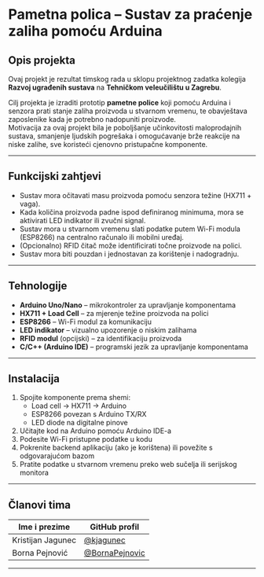 # Pametna polica – Sustav za praćenje zaliha pomoću Arduina

## Opis projekta  
Ovaj projekt je rezultat timskog rada u sklopu projektnog zadatka kolegija **Razvoj ugrađenih sustava** na **Tehničkom veleučilištu u Zagrebu**.

Cilj projekta je izraditi prototip **pametne police** koji pomoću Arduina i senzora prati stanje zaliha proizvoda u stvarnom vremenu, te obavještava zaposlenike kada je potrebno nadopuniti proizvode.  
Motivacija za ovaj projekt bila je poboljšanje učinkovitosti maloprodajnih sustava, smanjenje ljudskih pogrešaka i omogućavanje brže reakcije na niske zalihe, sve koristeći cjenovno pristupačne komponente.

---

## Funkcijski zahtjevi  

- Sustav mora očitavati masu proizvoda pomoću senzora težine (HX711 + vaga).
- Kada količina proizvoda padne ispod definiranog minimuma, mora se aktivirati LED indikator ili zvučni signal.
- Sustav mora u stvarnom vremenu slati podatke putem Wi-Fi modula (ESP8266) na centralno računalo ili mobilni uređaj.
- (Opcionalno) RFID čitač može identificirati točne proizvode na polici.
- Sustav mora biti pouzdan i jednostavan za korištenje i nadogradnju.

---

## Tehnologije  

- **Arduino Uno/Nano** – mikrokontroler za upravljanje komponentama  
- **HX711 + Load Cell** – za mjerenje težine proizvoda na polici  
- **ESP8266** – Wi-Fi modul za komunikaciju  
- **LED indikator** – vizualno upozorenje o niskim zalihama  
- **RFID modul** (opcijski) – za identifikaciju proizvoda  
- **C/C++ (Arduino IDE)** – programski jezik za upravljanje komponentama  


---

## Instalacija

1. Spojite komponente prema shemi:  
   - Load cell → HX711 → Arduino  
   - ESP8266 povezan s Arduino TX/RX  
   - LED diode na digitalne pinove  
2. Učitajte kod na Arduino pomoću Arduino IDE-a  
3. Podesite Wi-Fi pristupne podatke u kodu  
4. Pokrenite backend aplikaciju (ako je korištena) ili povežite s odgovarajućom bazom  
5. Pratite podatke u stvarnom vremenu preko web sučelja ili serijskog monitora

---

## Članovi tima  

| Ime i prezime         | GitHub profil                                     |
|-----------------------|---------------------------------------------------|
| Kristijan Jagunec     | [@kjagunec](https://github.com/kjagunec)          |
| Borna Pejnović        | [@BornaPejnovic](https://github.com/BornaPejnovic)|

---

